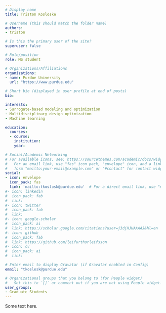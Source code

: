 ```yaml
---
# Display name
title: Triston Kosloske

# Username (this should match the folder name)
authors:
- triston

# Is this the primary user of the site?
superuser: false

# Role/position
role: MS student

# Organizations/Affiliations
organizations:
- name: Purdue University
  url: "https://www.purdue.edu"

# Short bio (displayed in user profile at end of posts)
bio:

interests:
- Surrogate-based modeling and optimization
- Multidisciplinary design optimization
- Machine learning

education:
  courses:
  - course:
    institution:
    year: 

# Social/Academic Networking
# For available icons, see: https://sourcethemes.com/academic/docs/widgets/#icons
#   For an email link, use "fas" icon pack, "envelope" icon, and a link in the
#   form "mailto:your-email@example.com" or "#contact" for contact widget.
social:
- icon: envelope
  icon_pack: fas
  link: 'mailto:tkoslosk@purdue.edu'  # For a direct email link, use "mailto:test@example.org".
#- icon: linkedin
#  icon_pack: fab
#  link: 
#- icon: twitter
#  icon_pack: fab
#  link: 
#- icon: google-scholar
#  icon_pack: ai
#  link: https://scholar.google.com/citations?user=j3djHJUAAAAJ&hl=en
#- icon: github
#  icon_pack: fab
#  link: https://github.com/leifurthorleifsson
#- icon: cv
#  icon_pack: ai
#  link: 

# Enter email to display Gravatar (if Gravatar enabled in Config)
email: "tkoslosk@purdue.edu"

# Organizational groups that you belong to (for People widget)
#   Set this to `[]` or comment out if you are not using People widget.  
user_groups:
- Graduate Students
---
```

Some text here.
